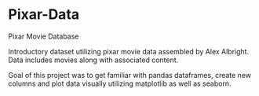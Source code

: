 # Pixar-Data
Pixar Movie Database

Introductory dataset utilizing pixar movie data assembled by Alex Albright. Data includes movies along with associated content. 

Goal of this project was to get familiar with pandas dataframes, create new columns and plot data visually utilizing matplotlib as well as seaborn. 

